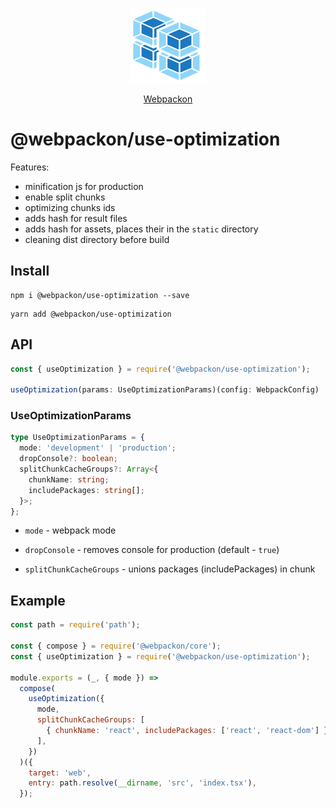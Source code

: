 <p align="center">
  <img src='https://raw.githubusercontent.com/AndTem/webpackon/master/images/logo.svg' height='120' width='120'>
</p>
<p align="center">
  <a href="https://github.com/AndTem/webpackon#readme">Webpackon</a>
</p>

# @webpackon/use-optimization

Features:
- minification js for production
- enable split chunks
- optimizing chunks ids
- adds hash for result files
- adds hash for assets, places their in the ```static``` directory
- cleaning dist directory before build

## Install
```shell
npm i @webpackon/use-optimization --save
```

```shell
yarn add @webpackon/use-optimization
```

## API

```ts
const { useOptimization } = require('@webpackon/use-optimization');

useOptimization(params: UseOptimizationParams)(config: WebpackConfig)
```

### UseOptimizationParams
```ts
type UseOptimizationParams = {
  mode: 'development' | 'production';
  dropConsole?: boolean;
  splitChunkCacheGroups?: Array<{
    chunkName: string;
    includePackages: string[];
  }>;
};
```

- ```mode``` - webpack mode

- ```dropConsole``` - removes console for production (default - ```true```)

- ```splitChunkCacheGroups``` - unions packages (includePackages) in chunk

## Example

```js
const path = require('path');

const { compose } = require('@webpackon/core');
const { useOptimization } = require('@webpackon/use-optimization');

module.exports = (_, { mode }) =>
  compose(
    useOptimization({
      mode,
      splitChunkCacheGroups: [
        { chunkName: 'react', includePackages: ['react', 'react-dom'] },
      ],
    })
  )({
    target: 'web',
    entry: path.resolve(__dirname, 'src', 'index.tsx'),
  });
```
